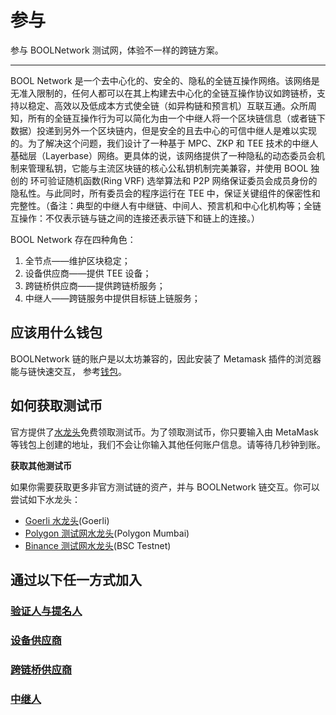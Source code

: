 # 参与

参与 BOOLNetwork 测试网，体验不一样的跨链方案。

---

BOOL Network 是一个去中心化的、安全的、隐私的全链互操作网络。该网络是无准入限制的，任何人都可以在其上构建去中心化的全链互操作协议如跨链桥，支持以稳定、高效以及低成本方式使全链（如异构链和预言机）互联互通。众所周知，所有的全链互操作行为可以简化为由一个中继人将一个区块链信息（或者链下数据）投递到另外一个区块链内，但是安全的且去中心的可信中继人是难以实现的。为了解决这个问题，我们设计了一种基于 MPC、ZKP 和 TEE 技术的中继人基础层（Layerbase）网络。更具体的说，该网络提供了一种隐私的动态委员会机制来管理私钥，它能与主流区块链的核心公私钥机制完美兼容，并使用 BOOL 独创的 环可验证随机函数(Ring VRF) 选举算法和 P2P 网络保证委员会成员身份的隐私性。与此同时，所有委员会的程序运行在 TEE 中，保证关键组件的保密性和完整性。（备注：典型的中继人有中继链、中间人、预言机和中心化机构等；全链互操作：不仅表示链与链之间的连接还表示链下和链上的连接。）

BOOL Network 存在四种角色：

1. 全节点——维护区块稳定；
2. 设备供应商——提供 TEE 设备；
3. 跨链桥供应商——提供跨链桥服务；
4. 中继人——跨链服务中提供目标链上链服务；

## 应该用什么钱包

BOOLNetwork 链的账户是以太坊兼容的，因此安装了 Metamask 插件的浏览器能与链快速交互， 参考[钱包](/tools/wallet)。

## 如何获取测试币

官方提供了[水龙头](https://faucet.bool.network/)免费领取测试币。为了领取测试币，你只要输入由 MetaMask 等钱包上创建的地址，我们不会让你输入其他任何账户信息。请等待几秒钟到账。

**获取其他测试币**

如果你需要获取更多非官方测试链的资产，并与 BOOLNetwork 链交互。你可以尝试如下水龙头：

- [Goerli 水龙头](https://goerli-faucet.mudit.blog)(Goerli)
- [Polygon 测试网水龙头](https://faucet.polygon.technology/)(Polygon Mumbai)
- [Binance 测试网水龙头](https://testnet.binance.org/faucet-smart)(BSC Testnet)

## 通过以下任一方式加入
### [验证人与提名人](/testnet/staking)
### [设备供应商](/testnet/device-provider)
### [跨链桥供应商](/testnet/bridge-provider)
### [中继人](/testnet/relayer)